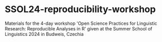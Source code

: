 # SSOL24-reproducibility-workshop
Materials for the 4-day workshop  'Open Science Practices for Linguistic Research: Reproducible Analyses in R' given at the Summer School of Linguistics 2024 in Budweis, Czechia
